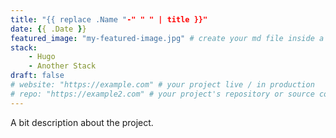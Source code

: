 ```yaml
---
title: "{{ replace .Name "-" " " | title }}"
date: {{ .Date }}
featured_image: "my-featured-image.jpg" # create your md file inside a folder named your slug page along with this featured image
stack: 
    - Hugo
    - Another Stack
draft: false
# website: "https://example.com" # your project live / in production
# repo: "https://example2.com" # your project's repository or source code
---
```


A bit description about the project.